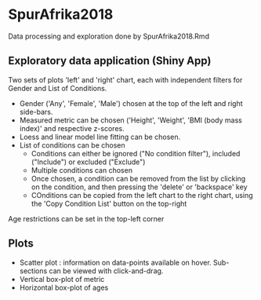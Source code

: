 # SpurAfrika2018

Data processing and exploration done by SpurAfrika2018.Rmd

## Exploratory data application (Shiny App)

Two sets of plots 'left' and 'right' chart, each with independent filters for Gender and List of Conditions.

* Gender ('Any', 'Female', 'Male') chosen at the top of the left and right side-bars.
* Measured metric can be chosen ('Height', 'Weight', 'BMI (body mass index)' and respective z-scores.
* Loess and linear model line fitting can be chosen.
* List of conditions can be chosen 
    - Conditions can either be ignored ("No condition filter"), included ("Include") or excluded ("Exclude")
    - Multiple conditions can chosen
    - Once chosen, a condition can be removed from the list by clicking on the condition, and then pressing the 'delete' or 'backspace' key
    - COnditions can be copied from the left chart to the right chart, using the 'Copy Condition List' button on the top-right

Age restrictions can be set in the top-left corner

## Plots

* Scatter plot : information on data-points available on hover. Sub-sections can be viewed with click-and-drag.
* Vertical box-plot of metric
* Horizontal box-plot of ages
